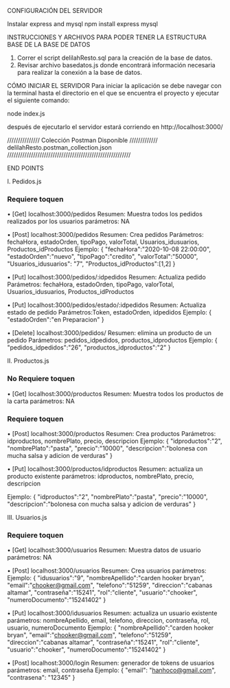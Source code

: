 CONFIGURACIÓN DEL SERVIDOR

Instalar express and mysql
                               npm install express mysql

INSTRUCCIONES Y ARCHIVOS PARA PODER TENER LA ESTRUCTURA BASE DE LA BASE DE DATOS 
1. Correr el script delilahResto.sql para la creación de la base de datos.
2. Revisar archivo basedatos.js donde encontrará información necesaria para realizar la conexión a la base de datos.

CÓMO INICIAR EL SERVIDOR 
Para iniciar la aplicación se debe navegar con la terminal hasta el directorio en el que se encuentra el proyecto y ejecutar el siguiente comando:

node index.js

después de ejecutarlo el servidor estará corriendo en http://localhost:3000/

/////////////// Colección Postman Disponible /////////////
           delilahResto.postman_collection.json
/////////////////////////////////////////////////////////


END POINTS

I.	Pedidos.js

### Requiere toquen
•	[Get] localhost:3000/pedidos
Resumen: Muestra todos los pedidos realizados por los usuarios
parámetros: NA

•	[Post] localhost:3000/pedidos
Resumen: Crea pedidos
Parámetros: fechaHora, estadoOrden, tipoPago, valorTotal, Usuarios_idusuarios, Productos_idProductos
Ejemplo: 
{
   "fechaHora":"2020-10-08 22:00:00",
   "estadoOrden":"nuevo", 
   "tipoPago":"credito",
   "valorTotal":"50000",
   "Usuarios_idusuarios": "7",
   "Productos_idProductos":[1,2]
}

•	[Put] localhost:3000/pedidos/:idpedidos
Resumen: Actualiza pedido
Parámetros: fechaHora, estadoOrden, tipoPago, valorTotal, Usuarios_idusuarios, Productos_idProductos


•	[Put] localhost:3000/pedidos/estado/:idpedidos
Resumen: Actualiza estado de pedido
Parámetros:Token, estadoOrden, idpedidos
Ejemplo: 
{
    "estadoOrden":"en Preparacion"
}


•	[Delete] localhost:3000/pedidos/
Resumen: elimina un producto de un pedido
Parámetros: pedidos_idpedidos, productos_idproductos
Ejemplo: 
{
   "pedidos_idpedidos":"26", 
   "productos_idproductos":"2"
}


II.	Productos.js

### No Requiere toquen
•	[Get] localhost:3000/productos
Resumen: Muestra todos los productos de la carta
parámetros: NA

### Requiere toquen
•	[Post] localhost:3000/productos
Resumen: Crea productos
Parámetros: idproductos, nombrePlato, precio, descripcion
Ejemplo: 
{
    "idproductos":"2",
    "nombrePlato":"pasta",
    "precio":"10000",
    "descripcion":"bolonesa con mucha salsa y adicion de verduras"
}


•	[Put] localhost:3000/productos/idproductos
Resumen: actualiza un producto existente
parámetros: idproductos, nombrePlato, precio, descripcion

Ejemplo: 
{
    "idproductos":"2",
    "nombrePlato":"pasta",
    "precio":"10000",
    "descripcion":"bolonesa con mucha salsa y adicion de verduras"
}


III.	Usuarios.js

### Requiere toquen
•	[Get] localhost:3000/usuarios
Resumen: Muestra datos de usuario
parámetros: NA

•	[Post] localhost:3000/usuarios
Resumen: Crea usuarios
parámetros: 
Ejemplo: 
{
    "idusuarios":"9", 
    "nombreApellido":"carden hooker bryan", 
    "email":"chooker@gmail.com", 
    "telefono":"51259", 
    "direccion":"cabanas altamar", 
    "contraseña":"15241", 
    "rol":"cliente", 
    "usuario":"chooker", 
    "numeroDocumento":"15241402"
}

•	[Put] localhost:3000/idusuarios
Resumen: actualiza un usuario existente
parámetros: nombreApellido, email, telefono, direccion, contraseña, rol, usuario, numeroDocumento
Ejemplo: 
{
    "nombreApellido":"carden hooker bryan", 
    "email":"chooker@gmail.com", 
    "telefono":"51259", 
    "direccion":"cabanas altamar", 
    "contraseña":"15241", 
    "rol":"cliente", 
    "usuario":"chooker", 
    "numeroDocumento":"15241402"
}

•	[Post] localhost:3000/login 
Resumen: generador de tokens de usuarios
parámetros: email, contraseña
Ejemplo: 
{
    "email": "hanhoco@gmail.com",
    "contrasena": "12345"
}





